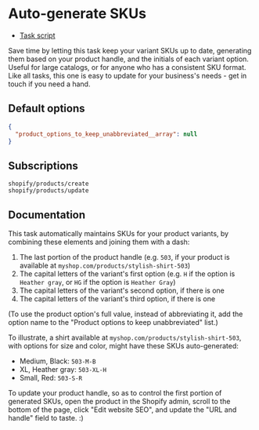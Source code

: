 # Auto-generate SKUs

* [Task script](./script.liquid)

Save time by letting this task keep your variant SKUs up to date, generating them based on your product handle, and the initials of each variant option. Useful for large catalogs, or for anyone who has a consistent SKU format. Like all tasks, this one is easy to update for your business's needs - get in touch if you need a hand.

## Default options

```json
{
  "product_options_to_keep_unabbreviated__array": null
}
```

## Subscriptions

```liquid
shopify/products/create
shopify/products/update
```

## Documentation

This task automatically maintains SKUs for your product variants, by combining these elements and joining them with a dash:

1. The last portion of the product handle (e.g. `503`, if your product is available at `myshop.com/products/stylish-shirt-503`)
2. The capital letters of the variant's first option (e.g. `H` if the option is `Heather gray`, or `HG` if the option is `Heather Gray`)
3. The capital letters of the variant's second option, if there is one
4. The capital letters of the variant's third option, if there is one

(To use the product option's full value, instead of abbreviating it, add the option name to the "Product options to keep unabbreviated" list.)

To illustrate, a shirt available at `myshop.com/products/stylish-shirt-503`, with options for size and color, might have these SKUs auto-generated:

* Medium, Black: `503-M-B`
* XL, Heather gray: `503-XL-H`
* Small, Red: `503-S-R`

To update your product handle, so as to control the first portion of generated SKUs, open the product in the Shopify admin, scroll to the bottom of the page, click "Edit website SEO", and update the "URL and handle" field to taste. :)